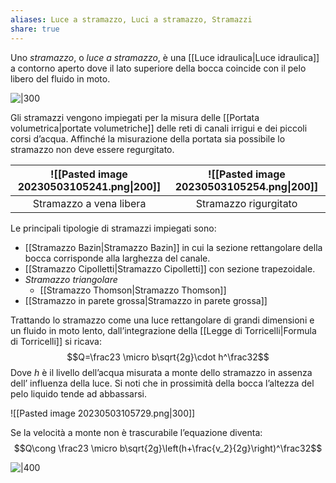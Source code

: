 ```yaml
---
aliases: Luce a stramazzo, Luci a stramazzo, Stramazzi
share: true
---
```

Uno *stramazzo*, o *luce a stramazzo*, è una [[Luce idraulica|Luce idraulica]] a contorno aperto dove il lato superiore della bocca coincide con il pelo libero del fluido in moto.

![|300](65eefd633a80bdfac51dcc7d96dade93_MD5%201.png)

Gli stramazzi vengono impiegati per la misura delle [[Portata volumetrica|portate volumetriche]] delle reti di canali irrigui e dei piccoli corsi d’acqua.
Affinché la misurazione della portata sia possibile lo stramazzo non deve essere regurgitato.

| ![[Pasted image 20230503105241.png\|200]] | ![[Pasted image 20230503105254.png\|200]] |
|:------------------------------------:|:------------------------------------:|
|       Stramazzo a vena libera        |        Stramazzo rigurgitato         |

Le principali tipologie di stramazzi impiegati sono:
- [[Stramazzo Bazin|Stramazzo Bazin]] in cui la sezione rettangolare della bocca corrisponde alla larghezza del canale.
- [[Stramazzo Cipolletti|Stramazzo Cipolletti]] con sezione trapezoidale.
- *Stramazzo triangolare*
	- [[Stramazzo Thomson|Stramazzo Thomson]]
- [[Stramazzo in parete grossa|Stramazzo in parete grossa]]

Trattando lo stramazzo come una luce rettangolare di grandi dimensioni e un fluido in moto lento, dall’integrazione della [[Legge di Torricelli|Formula di Torricelli]] si ricava:
$$Q=\frac23 \micro b\sqrt{2g}\cdot h^\frac32$$
Dove $h$ è il livello dell’acqua misurata a monte dello stramazzo in assenza dell’ influenza della luce. Si noti che in prossimità della bocca l’altezza del pelo liquido tende ad abbassarsi.

![[Pasted image 20230503105729.png|300]]

Se la velocità a monte non è trascurabile l’equazione diventa:
$$Q\cong \frac23 \micro b\sqrt{2g}\left(h+\frac{v_2}{2g}\right)^\frac32$$

![|400](b8428f0019716b32e301b5f510bffa91_MD5%201.png)